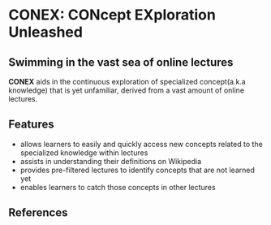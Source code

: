 # CONEX: CONcept EXploration Unleashed
Swimming in the vast sea of online lectures
---
**CONEX** aids in the continuous exploration of specialized concept(a.k.a knowledge) that is yet unfamiliar, derived from a vast amount of online lectures.
 
## Features
  - allows learners to easily and quickly access new concepts related to the specialized knowledge within lectures
  - assists in understanding their definitions on Wikipedia
  - provides pre-filtered lectures to identify concepts that are not learned yet
  - enables learners to catch those concepts in other lectures

## References
